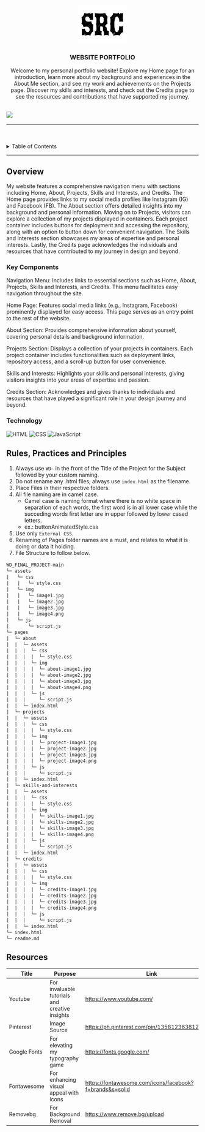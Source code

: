 <a name="readme-top">

<br/>

<br />
<div align="center">
  <!-- TODO: If you want to add logo or banner you can add it here -->
    <img src="./assets/img/logo.png" alt="Nyebe" width="130" height="100">
  </a>
<!-- TODO: Change Title to the name of the title of your Project -->
  <h3 align="center">WEBSITE PORTFOLIO</h3>
</div>
<!-- TODO: Make a short description -->
<div align="center">
  Welcome to my personal portfolio website! Explore my Home page for an introduction, learn more about my background and experiences in the About Me section, and see my work and achievements on the Projects page. Discover my skills and interests, and check out the Credits page to see the resources and contributions that have supported my journey.
</div>

<br />

<!-- TODO: Change the zyx-0314 into your github username  -->
<!-- TODO: Change the WD-Template-Project into the same name of your folder -->
![](https://github.com/silascoroza/WD_FINAL_PROJECT-main.git)

---

<br />
<br />

<!-- TODO: If you want to add more layers for your readme -->
<details>
  <summary>Table of Contents</summary>
  <ol>
    <li>
      <a href="#overview">Overview</a>
      <ol>
        <li>
          <a href="#key-components">Key Components</a>
        </li>
        <li>
          <a href="#technology">Technology</a>
        </li>
      </ol>
    </li>
    <li>
      <a href="#rule,-practices-and-principles">Rules, Practices and Principles</a>
    </li>
    <li>
      <a href="#resources">Resources</a>
    </li>
  </ol>
</details>

---

## Overview

<!-- TODO: To be changed -->
My website features a comprehensive navigation menu with sections including Home, About, Projects, Skills and Interests, and Credits. The Home page provides links to my social media profiles like Instagram (IG) and Facebook (FB). The About section offers detailed insights into my background and personal information. Moving on to Projects, visitors can explore a collection of my projects displayed in containers. Each project container includes buttons for deployment and accessing the repository, along with an option to button down for convenient navigation. The Skills and Interests section showcases my areas of expertise and personal interests. Lastly, the Credits page acknowledges the individuals and resources that have contributed to my journey in design and beyond.

### Key Components
<!-- TODO: List of Key Components -->
Navigation Menu: Includes links to essential sections such as Home, About, Projects, Skills and Interests, and Credits. This menu facilitates easy navigation throughout the site.

Home Page: Features social media links (e.g., Instagram, Facebook) prominently displayed for easy access. This page serves as an entry point to the rest of the website.

About Section: Provides comprehensive information about yourself, covering personal details and background information.

Projects Section: Displays a collection of your projects in containers. Each project container includes functionalities such as deployment links, repository access, and a scroll-up button for user convenience.

Skills and Interests: Highlights your skills and personal interests, giving visitors insights into your areas of expertise and passion.

Credits Section: Acknowledges and gives thanks to individuals and resources that have played a significant role in your design journey and beyond.

### Technology
<!-- TODO: List of Technology Used -->
![HTML](https://img.shields.io/badge/HTML-E34F26?style=for-the-badge&logo=html5&logoColor=white)
![CSS](https://img.shields.io/badge/CSS-1572B6?style=for-the-badge&logo=css3&logoColor=white)
![JavaScript](https://img.shields.io/badge/JavaScript-F7DF1E?style=for-the-badge&logo=javascript&logoColor=white)

## Rules, Practices and Principles
1. Always use `WD-` in the front of the Title of the Project for the Subject followed by your custom naming.
2. Do not rename any .html files; always use `index.html` as the filename.
3. Place Files in their respective folders.
4. All file naming are in camel case.
   - Camel case is naming format where there is no white space in separation of each words, the first word is in all lower case while the succeding words first letter are in upper followed by lower cased letters.
   - ex.: buttonAnimatedStyle.css
5. Use only `External CSS`.
6. Renaming of Pages folder names are a must, and relates to what it is doing or data it holding.
7. File Structure to follow below.

```
WD_FINAL_PROJECT-main
└─ assets
|   └─ css
|   |   └─ style.css
|   └─ img
|   |   └─ image1.jpg
|   |   └─ image2.jpg
|   |   └─ image3.jpg
|   |   └─ image4.png
|   └─ js
|       └─ script.js
└─ pages
|  └─ about
|  |  └─ assets
|  |  |  └─ css
|  |  |  |  └─ style.css
|  |  |  └─ img
|  |  |  |  └─ about-image1.jpg
|  |  |  |  └─ about-image2.jpg
|  |  |  |  └─ about-image3.jpg
|  |  |  |  └─ about-image4.png
|  |  |  └─ js
|  |  |     └─ script.js
|  |  └─ index.html
|  └─ projects
|  |  └─ assets
|  |  |  └─ css
|  |  |  |  └─ style.css
|  |  |  └─ img
|  |  |  |  └─ project-image1.jpg
|  |  |  |  └─ project-image2.jpg
|  |  |  |  └─ project-image3.jpg
|  |  |  |  └─ project-image4.png
|  |  |  └─ js
|  |  |     └─ script.js
|  |  └─ index.html
|  └─ skills-and-interests
|  |  └─ assets
|  |  |  └─ css
|  |  |  |  └─ style.css
|  |  |  └─ img
|  |  |  |  └─ skills-image1.jpg
|  |  |  |  └─ skills-image2.jpg
|  |  |  |  └─ skills-image3.jpg
|  |  |  |  └─ skills-image4.png
|  |  |  └─ js
|  |  |     └─ script.js
|  |  └─ index.html
|  └─ credits
|  |  └─ assets
|  |  |  └─ css
|  |  |  |  └─ style.css
|  |  |  └─ img
|  |  |  |  └─ credits-image1.jpg
|  |  |  |  └─ credits-image2.jpg
|  |  |  |  └─ credits-image3.jpg
|  |  |  |  └─ credits-image4.png
|  |  |  └─ js
|  |  |     └─ script.js
|  |  └─ index.html
└─ index.html
└─ readme.md

```

## Resources

<!-- TODO: Add References -->
| Title | Purpose | Link |
|-|-|-|
| Youtube | For invaluable tutorials and creative insights   | https://www.youtube.com/ |
| Pinterest | Image Source | https://ph.pinterest.com/pin/13581236381228045/ |
| Google Fonts | For elevating my typography game | https://fonts.google.com/ |
| Fontawesome | For enhancing visual appeal with icons | https://fontawesome.com/icons/facebook?f=brands&s=solid |
| Removebg | For Background Removal | https://www.remove.bg/upload |
